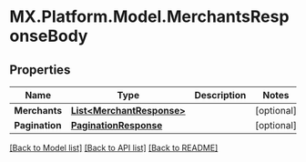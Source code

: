 # MX.Platform.Model.MerchantsResponseBody

## Properties

Name | Type | Description | Notes
------------ | ------------- | ------------- | -------------
**Merchants** | [**List&lt;MerchantResponse&gt;**](MerchantResponse.md) |  | [optional] 
**Pagination** | [**PaginationResponse**](PaginationResponse.md) |  | [optional] 

[[Back to Model list]](../README.md#documentation-for-models) [[Back to API list]](../README.md#documentation-for-api-endpoints) [[Back to README]](../README.md)


